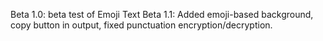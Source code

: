 Beta 1.0: beta test of Emoji Text
Beta 1.1: Added emoji-based background, copy button in output, fixed punctuation encryption/decryption.
